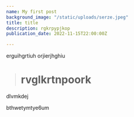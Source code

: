 ```yaml
---
name: My first post
background_image: "/static/uploads/serze.jpeg"
title: title
description: rgkrpypjkop
publication_date: 2022-11-15T22:00:00Z

---
```

erguihgrtiuh orjierjhghiu

> # rvglkrtnpoork

dlvmkdej

bthwetymtye6um